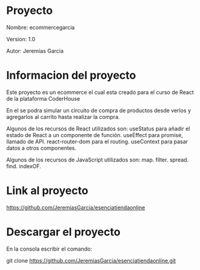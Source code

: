 # Proyecto

Nombre: ecommercegarcia

Version: 1.0

Autor: Jeremias Garcia

# Informacion del proyecto

Este proyecto es un ecommerce el cual esta creado para el curso de React de la plataforma CoderHouse

En el se podra simular un circuito de compra de productos desde verlos y agregarlos al carrito hasta realizar la compra.

Algunos de los recursos de React utilizados son:
    useStatus para añadir el estado de React a un componente de función.
    useEffect para promise, llamado de API.
    react-router-dom para el routing.
    useContext para pasar datos a otros componentes.

Algunos de los recursos de JavaScript utilizados son:
    map.
    filter.
    spread.
    find.
    indexOF.

# Link al proyecto

https://github.com/JeremiasGarcia/esenciatiendaonline

# Descargar el proyecto

En la consola escribir el comando:

git clone https://github.com/JeremiasGarcia/esenciatiendaonline.git